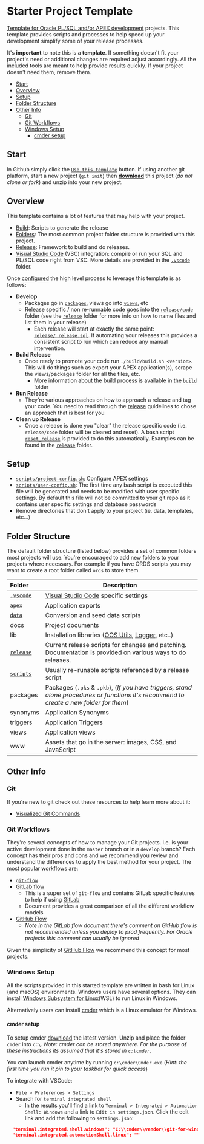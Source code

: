 
# Starter Project Template

[Template for Oracle PL/SQL and/or APEX development](https://github.com/insum-labs/starter-project-template) projects. This template provides scripts and processes to help speed up your development simplify some of your release processes.

It's **important** to note this is a **template**. If something doesn't fit your project's need or additional changes are required adjust accordingly. All the included tools are meant to help provide results quickly. If your project doesn't need them, remove them.

- [Start](#start)
- [Overview](#overview)
- [Setup](#setup)
- [Folder Structure](#folder-structure)
- [Other Info](#other-info)
  - [Git](#git)
  - [Git Workflows](#git-workflows)
  - [Windows Setup](#windows-setup)
    - [cmder setup](#cmder-setup)

## Start

In Github simply click the [`Use this template`](https://github.com/insum-labs/starter-project-template/generate) button. If using another git platform, start a new project (`git init`) then [**download**](https://github.com/insum-labs/starter-project-template/archive/master.zip) this project (*do not clone or fork*) and unzip into your new project.


## Overview

This template contains a lot of features that may help with your project.

- [Build](build/): Scripts to generate the release
- [Folders](#folder-structure): The most common project folder structure is provided with this project.
- [Release](release/): Framework to build and do releases.
- [Visual Studio Code](https://code.visualstudio.com/) (VSC) integration: compile or run your SQL and PL/SQL code right from VSC. More details are provided in the [`.vscode`](.vscode/) folder.

Once [configured](#setup) the high level process to leverage this template is as follows:

- **Develop**
  - Packages go in [`packages`](packages/), views go into [`views`](views/), etc
  - Release specific / non re-runnable code goes into the [`release/code`](release/code) folder (see the [`release`](release) folder for more info on how to name files and list them in your release)
    - Each release will start at exactly the same point: [`release/_release.sql`](release/_release.sql). If automating your releases this provides a consistent script to run which can reduce any manual intervention.
- **Build Release**
  - Once ready to promote your code run `./build/build.sh <version>`. This will do things such as export your APEX application(s), scrape the views/packages folder for all the files, etc.
    - More information about the build process is available in the [`build`](build/) folder
- **Run Release**
  - They're various approaches on how to approach a release and tag your code. You need to read through the [release](release/) guidelines to chose an approach that is best for you
- **Clean up Release**
  - Once a release is done you "clear" the release specific code (i.e. `release/code` folder will be cleared and reset). A bash script [`reset_release`](scripts/#reset_release) is provided to do this automatically. Examples can be found in the [`release`](release/) folder.

## Setup

- [`scripts/project-config.sh`](scripts/project-config.sh): Configure APEX settings
- [`scripts/user-config.sh`](scripts/user-config.sh): The first time any bash script is executed this file will be generated and needs to be modified with user specific settings. By default this file will not be committed to your git repo as it contains user specific settings and database passwords
- Remove directories that don't apply to your project (ie. data, templates, etc...)


## Folder Structure

The default folder structure (listed below) provides a set of common folders most projects will use. You're encouraged to add new folders to your projects where necessary. For example if you have ORDS scripts you may want to create a root folder called `ords` to store them.

| Folder | Description |
|:--|--|
| [`.vscode`](.vscode/) | [Visual Studio Code](https://code.visualstudio.com/) specific settings
| [`apex`](apex/) | Application exports
| [`data`](data/) | Conversion and seed data scripts
| docs | Project documents 
| lib | Installation libraries ([OOS Utils](https://github.com/OraOpenSource/oos-utils), [Logger](https://github.com/OraOpenSource/Logger), etc..)
| [`release`](release/) | Current release scripts for changes and patching. Documentation is provided on various ways to do releases.
| [`scripts`](scripts/) | Usually re-runable scripts referenced by a release script
| packages | Packages (`.pks` & `.pkb`), (*If you have triggers, stand alone procedures or functions it's recommend to create a new folder for them*)
| synonyms | Application Synonyms
| triggers | Application Triggers
| views | Application views
| www | Assets that go in the server: images, CSS, and JavaScript



## Other Info

### Git

If you're new to git check out these resources to help learn more about it:

- [Visualized Git Commands](https://dev.to/lydiahallie/cs-visualized-useful-git-commands-37p1)

### Git Workflows

They're several concepts of how to manage your Git projects. I.e. is your active development done in the `master` branch or in a `develop` branch? Each concept has their pros and cons and we recommend you review and understand the differences to apply the best method for your project. The most popular workflows are:

- [`git-flow`](https://www.git-tower.com/learn/git/ebook/en/command-line/advanced-topics/git-flow)
- [GitLab flow](https://docs.gitlab.com/ee/topics/gitlab_flow.html)
  - This is a super set of `git-flow` and contains GitLab specific features to help if using [GitLab](https://gitlab.com/)
  - Document provides a great comparison of all the different workflow models
- [GitHub Flow](https://guides.github.com/introduction/flow/)
  - *Note in the GitLab flow document there's comment on GitHub flow is not recommended unless you deploy to prod frequently. For Oracle projects this comment can usually be ignored*

Given the simplicity of [GitHub Flow](https://guides.github.com/introduction/flow/) we recommend this concept for most projects.


### Windows Setup

All the scripts provided in this started template are written in bash for Linux (and macOS) environments. Windows users have several options. They can install [Windows Subsystem for Linux](https://en.wikipedia.org/wiki/Windows_Subsystem_for_Linux)(WSL) to run Linux in Windows. 

Alternatively users can install [cmder](https://cmder.net/) which is a Linux emulator for Windows. 

#### cmder setup

To setup cmder [download](https://cmder.net/) the latest version. Unzip and place the folder `cmder` into `c:\`. *Note: cmder can be stored anywhere. For the purpose of these instructions its assumed that it's stored in `c:\cmder`*.

You can launch cmder anytime by running `c:\cmder\Cmder.exe` (*Hint: the first time you run it pin to your taskbar for quick access*)

To integrate with VSCode:

- `File > Preferences > Settings`
- Search for `terminal integrated shell`
  - In the results you'll find a link to `Terminal > Integrated > Automation Shell: Windows` and a link to `Edit in settings.json`. Click the edit link and add the following to `settings.json`:

```json
  "terminal.integrated.shell.windows": "C:\\cmder\\vendor\\git-for-windows\\bin\\bash.exe",
  "terminal.integrated.automationShell.linux": ""
```